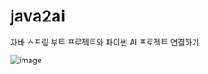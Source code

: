 # java2ai
자바 스프링 부트 프로젝트와 파이썬 AI 프로젝트 연결하기

![image](https://github.com/user-attachments/assets/bc5cc8bf-8c1e-4cfb-bc10-60560584327f)
